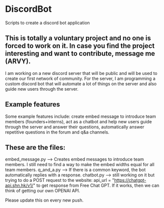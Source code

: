 # DiscordBot
Scripts to create a discord bot application

## This is totally a voluntary project and no one is forced to work on it. In case you find the project interesting and want to contribute, message me (ARVY).
I am working on a new discord server that will be public and will be used to create our first network of community. For the server, I am programming a custom discord bot that will automate a lot of things on the server and also guide new users through the server.

## Example features
Some example features include: create embed message to introduce team members (founders+interns), act as a chatbot and help new users guide through the server and answer their questions, automatically answer repetitive questions in the forum and q&a channels.

## These are the files:
embed_message.py --> Creates embed messages to introduce team members. I still need to find a way to make the embed widths equal for all team members.
q_and_a.py --> If there is a common keyword, the bot automatically replies with a response.
chatbot.py --> still working on it but trying to do a POST request to the website: api_url = "https://chatgpt-api.shn.hk/v1/" to get response from Free Chat GPT. If it works, then we can think of getting our own OPENAI API.

Please update this on every new push.